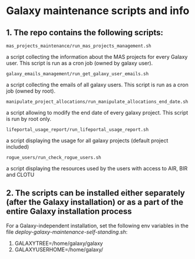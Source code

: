 
# Galaxy maintenance scripts and info

## 1. The repo contains the following scripts:

    mas_projects_maintenance/run_mas_projects_management.sh
    
a script collecting the information about the MAS projects for every 
Galaxy user. This script is run as a cron job (owned by galaxy user). 

    galaxy_emails_management/run_get_galaxy_user_emails.sh

a script collecting the emails of all galaxy users. This script is 
run as a cron job (owned by root). 

    manipulate_project_allocations/run_manipulate_allocations_end_date.sh

a script allowing to modify the end date of every galaxy project. 
This script is run by root only.

    lifeportal_usage_report/run_lifeportal_usage_report.sh

a script displaying the usage for all galaxy projects (default project
included)

    rogue_users/run_check_rogue_users.sh

a script displaying the resources used by the users with access to AIR, BIR and CLOTU


## 2. The scripts can be installed either separately (after the Galaxy installation) or as a part of the entire Galaxy installation process

For a Galaxy-independent installation, set the following env variables in the file _deploy-galaxy-maintenance-self-standing.sh_: 

1. GALAXYTREE=/home/galaxy/galaxy
2. GALAXYUSERHOME=/home/galaxy/
